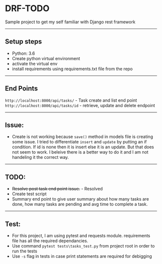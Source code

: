 # DRF-TODO
Sample project to get my self familiar with Django rest framework
___

## Setup steps
* Python: 3.6
* Create python virtual environment
* activate the virtual env
* install requirements using requirements.txt file from the repo

___
## End Points
```http://localhost:8000/api/tasks/``` - Task create and list end point
```http://localhost:8000/api/tasks/id``` - retrieve, update and delete endpoint
___
## Issue:
* Create is not working because ```save()``` method in models file is creating some issue. I tried to differentiate ```insert``` and ```update``` by putting an if condition. If id is none then it is insert else it is an update. But that does not seem to work. I beleive there is a better way to do it and I am not handeling it the correct way. 
___
## TODO:
* ~~Resolve post task end point issue.~~ - Resolved 
* Create test script
* Summary end point to give user summary about how many tasks are done, how many tasks are pending and avg time to complete a task. 

___
## Test:
* For this project, I am using pytest and requests module. requirements file has all the required dependancies.
* Use command ```pytest tests\tasks_test.py``` from project root in order to run the tests
* Use ```-s``` flag in tests in case print statements are required for debigging

